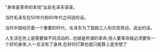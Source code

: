 "身体是革命的本钱”出自毛泽东语录。

当时毛泽东在50年代和60年代之间说的话。

当时中国经历着一个重要的时代，毛泽东为了鼓励工人和农民劳动，说出的话。

人生活在世上是需要做不同活动的...也就是所谓的革命,但人要革命就必须要有一个好的身体,人一旦没有了身体,在好的打算也就只能算上是空想了
